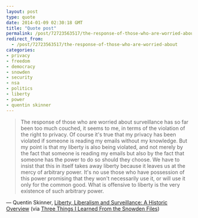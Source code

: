 ```yaml
---
layout: post
type: quote
date: 2014-01-09 02:30:18 GMT
title: "Quote post"
permalink: /post/72723563517/the-response-of-those-who-are-worried-about
redirect_from: 
  - /post/72723563517/the-response-of-those-who-are-worried-about
categories:
- privacy
- freedom
- democracy
- snowden
- security
- nsa
- politics
- liberty
- power
- quentin skinner
---
```

<blockquote>The response of those who are worried about surveillance has so far been too much couched, it seems to me, in terms of the violation of the right to privacy. Of course it's true that my privacy has been violated if someone is reading my emails without my knowledge. But my point is that my liberty is also being violated, and not merely by the fact that someone is reading my emails but also by the fact that someone has the power to do so should they choose. We have to insist that this in itself takes away liberty because it leaves us at the mercy of arbitrary power. It's no use those who have possession of this power promising that they won't necessarily use it, or will use it only for the common good. What is offensive to liberty is the very existence of such arbitrary power.</blockquote>
<p>— Quentin Skinner, <a href="http://www.opendemocracy.net/ourkingdom/quentin-skinner-richard-marshall/liberty-liberalism-and-surveillance-historic-overview">Liberty, Liberalism and Surveillance: A Historic Overview</a> (via <a href="http://pressthink.org/2013/12/three-things-i-learned-from-the-snowden-files/">Three Things I Learned From the Snowden Files</a>)</p>